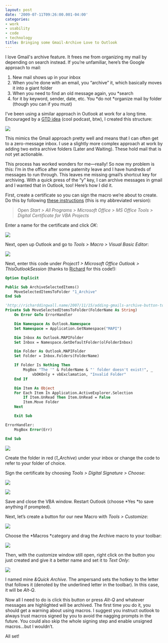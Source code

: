 ```yaml
---
layout: post
date: '2009-07-11T09:26:00.001-04:00'
categories:
- work
- usability
- code
- technology
title: Bringing some Gmail-Archive Love to Outlook
---
```


I love Gmail's archive feature. It frees me from organizing my mail by depending on search instead. If you’re unfamiliar, here’s the Google approach to mail:  

  1. New mail shows up in your inbox    
  2. When you’re done with an email, you “archive” it, which basically moves it into a giant folder    
  3. When you need to find an old message again, you *search
  4. for it by keyword, sender, date, etc. You *do not *organize mail by folder (though you can if you must)

I’ve been using a similar approach in Outlook at work for a long time. Encouraged by a [GTD idea](http://getitdone.quickanddirtytips.com/inbox-zero.aspx) (cool podcast, btw), I created this structure:  

![](/assets/2009/outlook-archive-00001.png) 

This mimics the Gmail approach pretty well and means that I can often get to a zero-message inbox. I use a slightly more complex approach at work by adding two extra archive folders (Later and Waiting). These hold mail that is not yet actionable.

This process has worked wonders for me—really! So now my problem is this: I’m in the office after some paternity leave and I have hundreds of messages to run through. This leaves me missing gmail’s shortcut key for archiving. With a quick press of the “y” key, I can archive messages in gmail and I wanted that in Outlook, too! Here’s how I did it.

First, create a certificate so you can sign the macro we’re about to create. Do this by following [these instructions](http://grok.lsu.edu/Article.aspx?articleId=593) (this is my abbreviated version):

> Open *Start > All Programs > Microsoft Office > MS Office Tools > Digital Certificate for VBA Projects*

Enter a name for the certificate and click *OK*:  

![](/assets/2009/outlook-archive-00002.png)

Next, open up Outlook and go to *Tools > Macro > Visual Basic Editor*:  

![](/assets/2009/outlook-archive-00003.png) 

Next, enter this code under *Project1 > Microsoft Office Outlook > ThisOutlookSession* (thanks to [Richard](http://richarddingwall.name/2007/11/15/adding-gmails-archive-button-to-microsoft-outlook/) for this code!):

```vb
Option Explicit

Public Sub ArchiveSelectedItems()
    MoveSelectedItemsToFolder "1_Archive"
End Sub

'http://richarddingwall.name/2007/11/15/adding-gmails-archive-button-to-microsoft-outlook/
Private Sub MoveSelectedItemsToFolder(FolderName As String)
    On Error GoTo ErrorHandler

    Dim Namespace As Outlook.Namespace
    Set Namespace = Application.GetNamespace("MAPI")

    Dim Inbox As Outlook.MAPIFolder
    Set Inbox = Namespace.GetDefaultFolder(olFolderInbox)

    Dim Folder As Outlook.MAPIFolder
    Set Folder = Inbox.Folders(FolderName)

    If Folder Is Nothing Then
        MsgBox "The '" & FolderName & "' folder doesn't exist!", _
            vbOKOnly + vbExclamation, "Invalid Folder"
    End If

    Dim Item As Object
    For Each Item In Application.ActiveExplorer.Selection
        If Item.UnRead Then Item.UnRead = False
        Item.Move Folder
    Next

    Exit Sub

ErrorHandler:
    MsgBox Error(Err)

End Sub
```

![](/assets/2009/outlook-archive-00004.png)</a> 

Create the folder in red (*1_Archive*) under your inbox or change the code to refer to your folder of choice.

Sign the certificate by choosing *Tools > Digital Signature > Choose*:

![](/assets/2009/outlook-archive-00005.png) 

![](/assets/2009/outlook-archive-00006.png) 

Save and close the VBA window. Restart Outlook (choose *Yes *to save anything if prompted).

Next, let’s create a button for our new Macro with *Tools > Customize*:

![](/assets/2009/outlook-archive-00007.png) 

Choose the *Macros *category and drag the Archive macro to your toolbar:

![](/assets/2009/outlook-archive-00008.png) 

Then, with the customize window still open, right click on the button you just created and give it a better name and set it to *Text Only*:

![](/assets/2009/outlook-archive-00009.png) 

I named mine *&Quick Archive*. The ampersand sets the hotkey to the letter that follows it (denoted by the underlined letter in the toolbar). In this case, it will be *Alt-Q*.























Now all I need to do is click this button or press *Alt-Q* and whatever messages are highlighted will be archived. The first time you do it, you should get a warning about using macros. I suggest you instruct outlook to always trust macros signed by you to avoid the nagging prompts in the future. You could also skip the whole signing step and enable unsigned macros...but I wouldn’t.


All set!